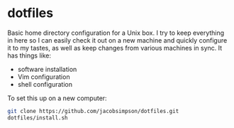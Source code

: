 # dotfiles

Basic home directory configuration for a Unix box. I try to keep everything in
here so I can easily check it out on a new machine and quickly configure it to
my tastes, as well as keep changes from various machines in sync. It has things
like:

- software installation
- Vim configuration
- shell configuration

To set this up on a new computer:

```sh
git clone https://github.com/jacobsimpson/dotfiles.git
dotfiles/install.sh
```
